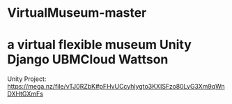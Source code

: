 # VirtualMuseum-master
# a virtual flexible museum Unity Django UBMCloud Wattson

Unity Project: https://mega.nz/file/vTJ0RZbK#pFHvUCcyhlygto3KXISFzo80LyG3Xm9qWnDXHtGXmFs
  
 
